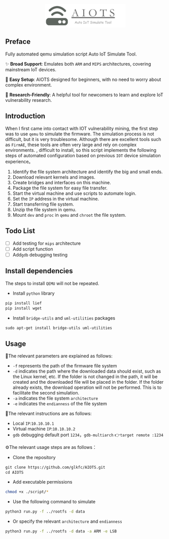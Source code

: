 <div align="center">
<img src="pic/image-20240913225517878.png" alt="image-20240913225517878" style="width:50%;" />
</div>

## Preface

Fully automated qemu simulation script Auto IoT Simulate Tool.

✨ **Broad Support**: Emulates both `ARM` and `MIPS` architectures, covering mainstream IoT devices.

👋 **Easy Setup**: AIOTS designed for beginners, with no need to worry about complex environment.

🎉 **Research-Friendly**: A helpful tool for newcomers to learn and explore IoT vulnerability research.

## Introduction

When I first came into contact with IOT vulnerability mining, the first step was to use `qemu` to simulate the firmware. The simulation process is not difficult, but it is very troublesome. Although there are excellent tools such as `FirmAE`, these tools are often very large and rely on complex environments. , difficult to install, so this script implements the following steps of automated configuration based on previous `IOT` device simulation experience。

1. Identify the file system architecture and identify the big and small ends.
2. Download relevant kernels and images.
3. Create bridges and interfaces on this machine.
4. Package the file system for easy file transfer.
5. Start the virtual machine and use scripts to automate login.
6. Set the `IP` address in the virtual machine.
7. Start transferring file system.
8. Unzip the file system in qemu.
9. Mount `dev` and `proc` in `qemu` and `chroot` the file system.

## Todo List

- [ ] Add testing for `mips` architecture
- [ ] Add script function
- [ ] Add`gdb` debugging testing

## Install dependencies

The steps to install `QEMU` will not be repeated.

- Install `python` library

```bash
pip install lief
pip install wget
```

- Install `bridge-utils` and `uml-utilities` packages

```
sudo apt-get install bridge-utils uml-utilities
```

## Usage

📖The relevant parameters are explained as follows:

- `-f` represents the path of the firmware file system
- `-d` indicates the path where the downloaded data should exist, such as the Linux kernel, etc. If the folder is not changed in the path, it will be created and the downloaded file will be placed in the folder. If the folder already exists, the download operation will not be performed. This is to facilitate the second simulation.
- `-a` indicates the file system `architecture`
- `-e` indicates the `endianness` of the file system

👋The relevant instructions are as follows:

- Local `IP`:`10.10.10.1`
- Virtual machine `IP`:`10.10.10.2`
- `gdb` debugging default port `1234`，`gdb-multiarch` 👉`target remote :1234`

⚙️The relevant usage steps are as follows：

- Clone the repository

```
git clone https://github.com/glkfc/AIOTS.git
cd AIOTS
```

- Add executable permissions

```sh
chmod +x ./script/*
```

- Use the following command to simulate

```bash
python3 run.py -f ../rootfs -d data
```

- Or specify the relevant `architecture` and `endianness`


```sh
python3 run.py -f ../rootfs -d data -a ARM -e LSB
```

